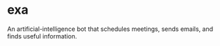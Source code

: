 # exa
An artificial-intelligence bot that schedules meetings, sends emails, and finds useful information.
